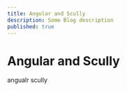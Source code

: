 ```yaml
---
title: Angular and Scully
description: Some Blog description
published: true
---
```


# Angular and Scully
angualr
scully
